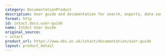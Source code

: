 ```yaml
---
category: DocumentationProduct
description: User guide and documentation for search, exports, data sources, and submission
format: http
id: intact.docs.user-guide
name: IntAct User Guide
original_source:
- intact
product_url: https://www.ebi.ac.uk/intact/documentation/user-guide
layout: product_detail
---
```


